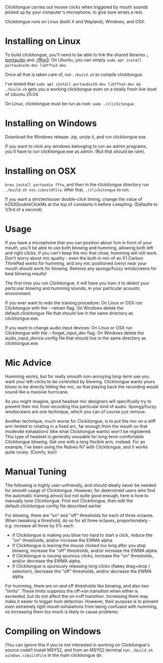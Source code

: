 Clickitongue carries out mouse clicks when triggered by mouth sounds picked
up by your computer's microphone, to give sore wrists a rest.

Clickitongue runs on Linux (both X and Wayland), Windows, and OSX.

# Installing on Linux

To build clickitongue, you'll need to be able to link the shared libraries
[-lportaudio](http://www.portaudio.com/) and [-lfftw3](https://www.fftw.org/).
On Ubuntu, you can simply `sudo apt install portaudio19-dev libfftw3-dev`.

Once all that is taken care of, run `./build.sh` to compile clickitongue.

I've tested that
`sudo apt install portaudio19-dev libfftw3-dev && ./build.sh`
gets you a working clickitongue even on a totally fresh live-boot of Ubuntu 20.04.

On Linux, clickitongue must be run as root: `sudo ./clickitongue`.

# Installing on Windows

Download the Windows release .zip, unzip it, and run clickitongue.exe.

If you want to click any windows belonging to run-as-admin programs, you'll
have to run clickitongue.exe as admin. (But that should be rare).

# Installing on OSX

`brew install portaudio fftw`, and then in the clickitongue directory
run `./build.sh osx.ccbuildfile`. After that, `./clickitongue` to run.

If you want a stricter/looser double-click timing, change the value of
kOSXDoubleClickMs at the top of constants.h before compiling. (Defaults to 1/3rd
of a second).

# Usage

If you have a microphone that you can position about 1cm in front of your mouth,
you'll be able to use both blowing and humming, allowing both left and right
clicks. If you can't keep the mic that close, humming will still work.
Don't worry about mic quality - even the built-in mic of an X1 Carbon ThinkPad
works for humming, and any mic positioned (very) near your mouth should work for
blowing. Remove any spongy/fuzzy windscreens for best blowing results!

The first time you run Clickitongue, it will have you train it to detect your
particular blowing and humming sounds, in your particular acoustic environment.

If you ever want to redo the training procedure: On Linux or OSX run
Clickitongue with the --retrain flag. On Windows delete the
default.clickitongue file that should live in the same directory as
clickitongue.exe.

If you want to change audio input devices: On Linux or OSX run Clickitongue with
the --forget_input_dev flag. On Windows delete the audio_input_device.config
file that should live in the same directory as clickitongue.exe.

# Mic Advice

Humming works, but for really smooth non-annoying long-term use you want your
left-clicks to be controlled by blowing. Clickitongue wants yours blows to be
directly hitting the mic, so that playing back the recording would sound like a
massive hurricane.

As you might imagine, good headset mic designers will specifically try to
prevent their mic from recording this particular kind of audio. Spongy/fuzzy
windscreens are one technique, which you can of course just remove.

Another technique, much worse for Clickitongue, is to put the mic on a stiff arm
limited to rotating in a fixed arc, far enough from the mouth so that moderate
exhalations (like what Clickitongue wants) won't be registered. This type of
headset is generally unusable for long-term comfortable Clickitongue blowing.
Get one with a long flexible arm, instead. For an example, I've been using the
Nubwo N7 with Clickitongue, and it works quite nicely. (Comfy, too!)

# Manual Tuning

The following is highly user-unfriendly, and should ideally never be needed
for smooth usage of Clickitongue. However, for determined users who find the
automatic training almost but not quite good enough, here is how to manually
tune Clickitongue. First exit Clickitongue, then edit the default.clickitongue
config file described earlier.

For blowing, there are "on" and "off" thresholds for each of three octaves.
When tweaking a threshold, do so for all three octaves, proportionately - e.g.
increase all three by 5% each.

* If Clickitongue is making you blow too hard to start a click, reduce the "on"
  thresholds, and/or increase the EWMA alpha.
* If Clickitongue is leaving the mouse clicked too long after you stop blowing,
  increase the "off" thresholds, and/or increase the EWMA alpha.
* If Clickitongue is issuing spurious clicks, increase the "on" thresholds,
  and/or decrease the EWMA alpha.
* If Clickitongue is spuriously releasing long clicks (flakey drag+drop /
  selection), decrease the "off" thresholds, and/or decrease the EWMA alpha.

For humming, there are on and off thresholds like blowing, and also two
"limits". These limits suppress the off->on transition when either is exceeded,
but do not affect the on->off transition. Increasing them may make it easier to
trigger hum detection. However, their purpose is to prevent even extremely light
mouth exhalations from being confused with humming, so increasing them too much
is likely to cause problems.

# Compiling on Windows

(You can ignore this if you're not interested in working on Clickitongue's
source code!) Install MSYS2, and from an MSYS2 terminal run
`./build.sh windows.ccbuildfile` in the main clickitongue dir.
